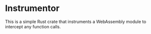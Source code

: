 # Instrumentor

This is a simple Rust crate that instruments a WebAssembly module to intercept any function calls.
